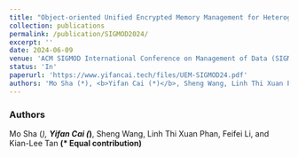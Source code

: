 ```yaml
---
title: "Object-oriented Unified Encrypted Memory Management for Heterogeneous Memory Architectures"
collection: publications
permalink: /publication/SIGMOD2024/
excerpt: ''
date: 2024-06-09
venue: 'ACM SIGMOD International Conference on Management of Data (SIGMOD), 2024'
status: 'In'
paperurl: 'https://www.yifancai.tech/files/UEM-SIGMOD24.pdf'
authors: 'Mo Sha (*), <b>Yifan Cai (*)</b>, Sheng Wang, Linh Thi Xuan Phan, Feifei Li, and Kian-Lee Tan <b>(* Equal contribution)</b>'
---
```


### Authors 

Mo Sha (*), <b>Yifan Cai (*)</b>, Sheng Wang, Linh Thi Xuan Phan, Feifei Li, and Kian-Lee Tan <b>(* Equal contribution)</b>

